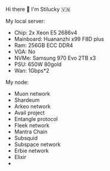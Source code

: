 Hi there 👋 I'm Stilucky 🇻🇳                 
                                    
My local server:        
- Chip: 2x Xeon E5 2686v4           
- Mainboard: Huananzhi x99 F8D plus     
- Ram: 256GB ECC DDR4      
- VGA: No    
- NVMe: Samsung 970 Evo 2TB x3   
- PSU: 650W 80gold
- Wan: 1Gbps*2    
   
My node: 
 
- Muon network
- Shardeum
- Arkeo network
- Avail project
- Entangle protocol
- Fleek network
- Mantra Chain
- Subsquid 
- Subspace network
- Erbie network
- Elixir
- 

